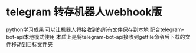 # telegram 转存机器人webhook版
python学习成果
可以让机器人将接收到的所有文件保存到本地
配合telegram-bot-api本地模式使用
本质上是将telegram-bot-api接收到getfile命令后下载的文件移动到目标文件夹

